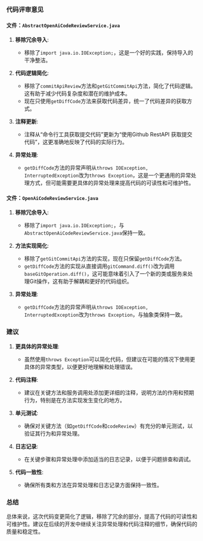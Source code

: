 ### 代码评审意见

#### 文件：`AbstractOpenAiCodeReviewService.java`

1. **移除冗余导入**:
   - 移除了`import java.io.IOException;`，这是一个好的实践，保持导入的干净整洁。

2. **代码逻辑简化**:
   - 移除了`commitApiReview`方法和`getGitCommitApi`方法，简化了代码逻辑。这有助于减少代码复杂度和潜在的维护成本。
   - 现在只使用`getDiffCode`方法来获取代码差异，统一了代码差异的获取方式。

3. **注释更新**:
   - 注释从“命令行工具获取提交代码”更新为“使用Github RestAPI 获取提交代码”，这更准确地反映了代码的实际行为。

4. **异常处理**:
   - `getDiffCode`方法的异常声明从`throws IOException, InterruptedException`改为`throws Exception`，这是一个更通用的异常处理方式，但可能需要更具体的异常处理来提高代码的可读性和可维护性。

#### 文件：`OpenAiCodeReviewService.java`

1. **移除冗余导入**:
   - 移除了`import java.io.IOException;`，与`AbstractOpenAiCodeReviewService.java`保持一致。

2. **方法实现简化**:
   - 移除了`getGitCommitApi`方法的实现，现在只保留`getDiffCode`方法。
   - `getDiffCode`方法的实现从直接调用`gitCommand.diff()`改为调用`baseGitOperation.diff()`，这可能意味着引入了一个新的类或服务来处理Git操作，这有助于解耦和更好的代码组织。

3. **异常处理**:
   - `getDiffCode`方法的异常声明从`throws IOException, InterruptedException`改为`throws Exception`，与抽象类保持一致。

### 建议

1. **更具体的异常处理**:
   - 虽然使用`throws Exception`可以简化代码，但建议在可能的情况下使用更具体的异常类型，以便更好地理解和处理错误。

2. **代码注释**:
   - 建议在关键方法和服务调用处添加更详细的注释，说明方法的作用和预期行为，特别是在方法实现发生变化的地方。

3. **单元测试**:
   - 确保对关键方法（如`getDiffCode`和`codeReview`）有充分的单元测试，以验证其行为和异常处理。

4. **日志记录**:
   - 在关键步骤和异常处理中添加适当的日志记录，以便于问题排查和调试。

5. **代码一致性**:
   - 确保所有类和方法在异常处理和日志记录方面保持一致性。

### 总结

总体来说，这次代码变更简化了逻辑，移除了冗余的部分，提高了代码的可读性和可维护性。建议在后续的开发中继续关注异常处理和代码注释的细节，确保代码的质量和稳定性。